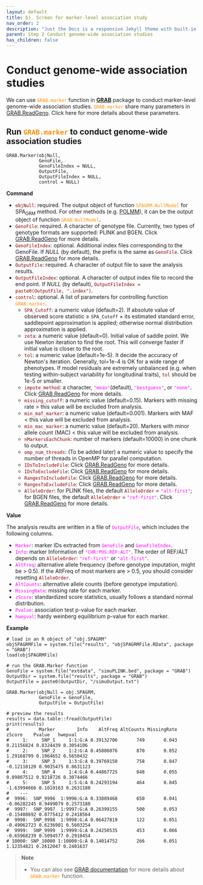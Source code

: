 ```yaml
---
layout: default
title: b). Screen for marker-level association study
nav_order: 2
description: "Just the Docs is a responsive Jekyll theme with built-in search that is easily customizable and hosted on GitHub Pages."
parent: Step 2 Conduct genome-wide association studies
has_children: false
---
```


<head>
    <script src="https://cdn.mathjax.org/mathjax/latest/MathJax.js?config=TeX-AMS-MML_HTMLorMML" type="text/javascript"></script>
    <script type="text/x-mathjax-config">
        MathJax.Hub.Config({
            tex2jax: {
            skipTags: ['script', 'noscript', 'style', 'textarea', 'pre'],
            inlineMath: [['$','$']]
            }
        });
    </script>
</head>

# **Conduct genome-wide association studies**

We can use <code style="color : darkorange">GRAB.marker</code> function in [**GRAB**](https://wenjianbi.github.io/grab.github.io/) package to conduct marker-level genome-wide association studies. <code style="color : darkorange">GRAB.marker</code> share many parameters in [GRAB.ReadGeno](https://wenjianbi.github.io/grab.github.io/docs/read_genotype.html). Click here for more details about these parameters.

## Run <code style="color : darkorange">GRAB.marker</code> to conduct genome-wide association studies

```
GRAB.Marker(objNull,
            GenoFile,
            GenoFileIndex = NULL,
            OutputFile,
            OutputFileIndex = NULL,
            control = NULL)
```

**Command**

- <code style="color : darkred">objNull</code>: required. The output object of function <code style="color : darkorange">SPAGRM.NullModel</code> for SPA<sub>GRM</sub> method. For other methods (e.g. [POLMM](https://github.com/WenjianBI/POLMM)), it can be the output object of function <code style="color : darkorange">GRAB.NullModel</code>.
- <code style="color : darkred">GenoFile</code>: required. A character of genotype file. Currently, two types of genotype formats are supported: PLINK and BGEN. Click [GRAB.ReadGeno](https://wenjianbi.github.io/grab.github.io/docs/read_genotype.html) for more details.
- <code style="color : darkred">GenoFileIndex</code>: optional. Additional index files corresponding to the GenoFile. If _NULL_ (by default), the prefix is the same as <code style="color : darkred">GenoFile</code>. Click [GRAB.ReadGeno](https://wenjianbi.github.io/grab.github.io/docs/read_genotype.html) for more details.
- <code style="color : darkred">OutputFile</code>: required. A character of output file to save the analysis results.
- <code style="color : darkred">OutputFileIndex</code>: optional. A character of output index file to record the end point.  If _NULL_ (by default), <code style="color : darkred">OutputFileIndex = paste0(OutputFile, ".index")</code>.
- <code style="color : darkred">control</code>: optional. A list of parameters for controlling function <code style="color : darkorange">GRAB.marker</code>.
  - <code style="color : darkred">SPA_Cutoff</code>: a numeric value (default=2). If absolute value of observed score statistic $\geq$ `SPA_Cutoff` $\times$ its estimated standard error, saddlepoint approximation is applied; otherwise normal distribution approximation is applied.
  - <code style="color : darkred">zeta</code>: a numeric value (default=0). Initial value of saddle point. We use Newton iteration to find the root. This will converge faster if initial value is closer to the root.
  - <code style="color : darkred">tol</code>: a numeric value (default=1e-5). It decide the accuracy of Newton's iteration. Generally, tol=1e-4 is OK for a wide range of phenotypes. If model residuals are extremely unbalanced (e.g. when testing within-subject variability for longitudinal traits), <code style="color : darkred">tol</code> should be 1e-5 or smaller.
  - <code style="color : darkred">impute_method</code>: a character, <code style="color : fuchsia">"mean"</code>(default), <code style="color : fuchsia">"bestguess"</code>, or <code style="color : fuchsia">"none"</code>. Click [GRAB.ReadGeno](https://wenjianbi.github.io/grab.github.io/docs/read_genotype.html) for more details.
  - <code style="color : darkred">missing_cutoff</code>: a numeric value (default=0.15). Markers with missing rate $>$ this value will be excluded from analysis.
  - <code style="color : darkred">min_maf_marker</code>: a numeric value (default=0.001). Markers with MAF $<$ this value will be excluded from analysis.
  - <code style="color : darkred">min_mac_marker</code>: a numeric value (default=20). Markers with minor allele count (MAC) < this value will be excluded from analysis.
  - <code style="color : darkred">nMarkersEachChunk</code>: number of markers (default=10000) in one chunk to output.
  - <code style="color : darkred">omp_num_threads</code>: (To be added later) a numeric value to specify the number of threads in OpenMP for parallel computation.
  - <code style="color : darkred">IDsToIncludeFile</code>: Click [GRAB.ReadGeno](https://wenjianbi.github.io/grab.github.io/docs/read_genotype.html) for more details.
  - <code style="color : darkred">IDsToExcludeFile</code>: Click [GRAB.ReadGeno](https://wenjianbi.github.io/grab.github.io/docs/read_genotype.html) for more details.
  - <code style="color : darkred">RangesToIncludeFile</code>: Click [GRAB.ReadGeno](https://wenjianbi.github.io/grab.github.io/docs/read_genotype.html) for more details.
  - <code style="color : darkred">RangesToExcludeFile</code>: Click [GRAB.ReadGeno](https://wenjianbi.github.io/grab.github.io/docs/read_genotype.html) for more details.
  - <code style="color : darkred">AlleleOrder</code>: for PLINK files, the default <code style="color : darkred">AlleleOrder</code> = <code style="color : fuchsia">"alt-first"</code>; for BGEN files, the default <code style="color : darkred">AlleleOrder</code> = <code style="color : fuchsia">"ref-first"</code>. Click [GRAB.ReadGeno](https://wenjianbi.github.io/grab.github.io/docs/read_genotype.html) for more details.

**Value**

The analysis results are written in a file of <code style="color : fuchsia">OutputFile</code>, which includes the following columns.

- <code style="color : fuchsia">Marker</code>: marker IDs extracted from <code style="color : fuchsia">GenoFile</code> and <code style="color : fuchsia">GenoFileIndex</code>.
- <code style="color : fuchsia">Info</code>: marker Information of <code style="color : fuchsia">"CHR:POS:REF:ALT"</code>. The order of REF/ALT depends on <code style="color : darkred">AlleleOrder</code>: <code style="color : fuchsia">"ref-first"</code> or <code style="color : fuchsia">"alt-first"</code>.
- <code style="color : fuchsia">AltFreq</code>: alternative allele frequency (before genotype imputation, might be > 0.5). If the AltFreq of most markers are > 0.5, you should consider resetting <code style="color : darkred">AlleleOrder</code>.
- <code style="color : fuchsia">AltCounts</code>: alternative allele counts (before genotype imputation).
- <code style="color : fuchsia">MissingRate</code>: missing rate for each marker.
- <code style="color : fuchsia">zScore</code>: standardized score statistics, usually follows a standard normal distribution.
- <code style="color : fuchsia">Pvalue</code>: association test p-value for each marker.
- <code style="color : fuchsia">hwepval</code>: hardy weinberg equilibrium p-value for each marker.

**Example**

```
# load in an R object of "obj.SPAGRM"
objSPAGRMFile = system.file("results", "objSPAGRMFile.RData", package = "GRAB")  
load(objSPAGRMFile)
```

```
# run the GRAB.Marker function
GenoFile = system.file("extdata", "simuPLINK.bed", package = "GRAB")
OutputDir = system.file("results", package = "GRAB")
OutputFile = paste0(OutputDir, "/simuOutput.txt")

GRAB.Marker(objNull = obj.SPAGRM,
            GenoFile = GenoFile,
            OutputFile = OutputFile)
```

```
# preview the results
results = data.table::fread(OutputFile)
print(results)
#           Marker        Info    AltFreq AltCounts MissingRate      zScore    Pvalue   hwepval
#     1:     SNP_1     1:1:G:A 0.39132706       749       0.043  0.21156824 0.8324439 0.3054106
#     2:     SNP_2     1:2:G:A 0.45886076       870       0.052  1.29168799 0.1964652 0.5650432
#     3:     SNP_3     1:3:G:A 0.39769150       758       0.047 -0.12118120 0.9035475 0.8631123
#     4:     SNP_4     1:4:G:A 0.44867725       848       0.055  0.09807512 0.9218726 0.3074466
#     5:     SNP_5     1:5:G:A 0.24293194       464       0.045 -1.63994666 0.1010163 0.2631180
#    ---                                                                                       
#  9996:  SNP_9996  1:9996:G:A 0.33889468       650       0.041 -0.06282245 0.9499079 0.2573180
#  9997:  SNP_9997  1:9997:G:A 0.26399155       500       0.053 -0.15408692 0.8775412 0.2418564
#  9998:  SNP_9998  1:9998:G:A 0.06427819       122       0.051 -0.49062723 0.6236901 0.5603254
#  9999:  SNP_9999  1:9999:G:A 0.24250535       453       0.066 -0.65968239 0.5094577 0.2910454
# 10000: SNP_10000 1:10000:G:A 0.14014752       266       0.051  1.12354821 0.2612047 0.2401637
```

> **Note**  
> - You can also see [GRAB documentation](https://wenjianbi.github.io/grab.github.io/docs/overview.html) for more details about <code style="color : darkorange">GRAB.marker</code> function.
